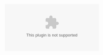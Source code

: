 
![image alt](https://github.com/Snehith18226/Medicine_Reminder/blob/eaa527f707529e485d1b3293b1871e9f358d06ca/Medicine%20reminder%20screenshots.docx)

